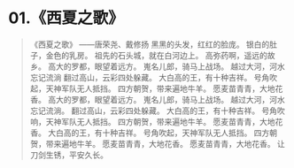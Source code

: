 # 01.《西夏之歌》

> 《西夏之歌》
> ——唐荣尧、戴修扬
> 黑黑的头发，红红的脸庞。
> 银白的肚子，金色的乳房。
> 祖先的石头城，就在白河边上。
> 高弥药啊，遥远的故乡。
> 高大的罗都，眼望着远方。
> 嵬名儿郎，骑马上战场。
> 越过大河，河水忘记流淌
> 翻过高山，云彩四处躲藏。
> 大白高的王，有十种吉祥。
> 号角吹起，天神军队无人抵挡。
> 四方朝贺，带来遍地牛羊。
> 愿麦苗青青，大地花香。
> 高大的罗都，眼望着远方。
> 嵬名儿郎，骑马上战场。
> 越过大河，河水忘记流淌。
> 翻过高山，云彩四处躲藏。
> 大白高的王，有十种吉祥。
> 号角吹响，天神军队无人抵挡。
> 四方朝贺，带来遍地牛羊。
> 愿麦苗青青，大地花香。
> 大白高的王，有十种吉祥。
> 号角吹起，天神军队无人抵挡。
> 四方朝贺，带来遍地牛羊。
> 愿麦苗青青，大地花香。
> 愿麦苗青青，大地花香。
> 让刀剑生锈，平安久长。



